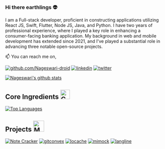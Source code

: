 ### Hi there earthlings :alien:

I am a Full-stack developer, proficient in constructing applications utilizing React JS, Swift, Flutter, Node JS, Java, and Python. I have two years of professional experience, where I played a key role in enhancing a consumer-facing banking application. My background in web and mobile development has extended since 2021, and I've played a substantial role in advancing three notable open-source projects.

📫 You can reach me on,

[![github.com/Nageswari-droid](https://img.shields.io/badge/GitHub-100000?style=for-the-badge&logo=github&logoColor=white)](https://github.com/Nageswari-droid)
[![linkedin](https://img.shields.io/badge/Linkedin-0077b5?style=for-the-badge&logo=linkedin&logoColor=white
)](https://www.linkedin.com/in/nageswari-sv)
[![twitter](https://img.shields.io/badge/Twitter-1DA1F2?style=for-the-badge&logo=twitter&logoColor=white
)](https://twitter.com/coolnacha99)

[![Nageswari's github stats](https://github-readme-stats.vercel.app/api?username=Nageswari-droid&count_private=true&theme=merko)](https://github.com/Nageswari-droid)

## Core Ingredients <img src="https://raw.githubusercontent.com/Tarikul-Islam-Anik/Animated-Fluent-Emojis/master/Emojis/Travel%20and%20places/Compass.png" alt="Compass" width="30" height="30" />

[![Top Languages](https://github-readme-stats.vercel.app/api/top-langs/?username=Nageswari-droid&layout=compact&theme=merko&hide=css,html)](https://github.com/Nageswari-droid)

## Projects <img src="https://raw.githubusercontent.com/Tarikul-Islam-Anik/Animated-Fluent-Emojis/master/Emojis/People%20with%20professions/Man%20Technologist%20Light%20Skin%20Tone.png" alt="Man Technologist Light Skin Tone" width="35" height="35" /> 

[![Note Cracker](https://github-readme-stats.vercel.app/api/pin/?username=Nageswari-droid&repo=NoteCracker&theme=merko)](https://github.com/Nageswari-droid/NoteCracker)
[![gitconvex](https://github-readme-stats.vercel.app/api/pin/?username=neel1996&repo=gitconvex&theme=merko)](https://github.com/neel1996/gitconvex)
[![locache](https://github-readme-stats.vercel.app/api/pin/?username=Nageswari-droid&repo=locache&theme=merko)](https://github.com/Nageswari-droid/Locache)
[![mimock](https://github-readme-stats.vercel.app/api/pin/?username=arbindo&repo=mimock&theme=merko)](https://github.com/arbindo/mimock)
[![langline](https://github-readme-stats.vercel.app/api/pin/?username=neel1996&repo=langline&theme=merko)](https://github.com/neel1996/langline)
